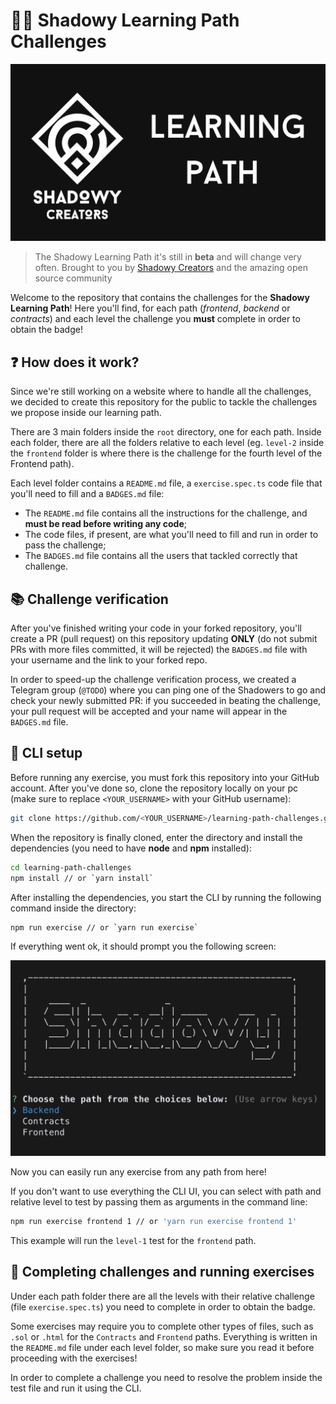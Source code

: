 # 🥷🏻 Shadowy Learning Path Challenges

![Shadowy Learning Path logo](assets/logo.png)

> The Shadowy Learning Path it's still in **beta** and will change very often.
> Brought to you by [Shadowy Creators](https://shadowycoders.dev/) and the amazing open source community 

Welcome to the repository that contains the challenges for the **Shadowy Learning Path**! Here you'll find, for each path (_frontend_, _backend_ or _contracts_) and each level the challenge you **must** complete in order to obtain the badge!

## ❓ How does it work?

Since we're still working on a website where to handle all the challenges, we decided to create this repository for the public to tackle the challenges we propose inside our learning path.

There are 3 main folders inside the `root` directory, one for each path. Inside each folder, there are all the folders relative to each level (eg. `level-2` inside the `frontend` folder is where there is the challenge for the fourth level of the Frontend path).

Each level folder contains a `README.md` file, a `exercise.spec.ts` code file that you'll need to fill and a `BADGES.md` file:

- The `README.md` file contains all the instructions for the challenge, and **must be read before writing any code**;
- The code files, if present, are what you'll need to fill and run in order to pass the challenge;
- The `BADGES.md` file contains all the users that tackled correctly that challenge.

## 📚 Challenge verification

After you've finished writing your code in your forked repository, you'll create a PR (pull request) on this repository updating **ONLY** (do not submit PRs with more files committed, it will be rejected) the `BADGES.md` file with your username and the link to your forked repo.

In order to speed-up the challenge verification process, we created a Telegram group (`@TODO`) where you can ping one of the Shadowers to go and check your newly submitted PR: if you succeeded in beating the challenge, your pull request will be accepted and your name will appear in the `BADGES.md` file.

## 🔌 CLI setup

Before running any exercise, you must fork this repository into your GitHub account. After you've done so, clone the repository locally on your pc (make sure to replace `<YOUR_USERNAME>` with your GitHub username):

```bash
git clone https://github.com/<YOUR_USERNAME>/learning-path-challenges.git
```

When the repository is finally cloned, enter the directory and install the dependencies (you need to have **node** and **npm** installed):

```bash
cd learning-path-challenges
npm install // or `yarn install`
```

After installing the dependencies, you start the CLI by running the following command inside the directory:

```bash
npm run exercise // or `yarn run exercise`
```

If everything went ok, it should prompt you the following screen:

![Shadowy Learning Path CLI starting screen](assets/screen-1.png)

Now you can easily run any exercise from any path from here!

If you don't want to use everything the CLI UI, you can select with path and relative level to test by passing them as arguments in the command line:

```bash
npm run exercise frontend 1 // or 'yarn run exercise frontend 1'
```

This example will run the `level-1` test for the `frontend` path.

## 🤖 Completing challenges and running exercises

Under each path folder there are all the levels with their relative challenge (file `exercise.spec.ts`) you need to complete in order to obtain the badge.

Some exercises may require you to complete other types of files, such as `.sol` or `.html` for the `Contracts` and `Frontend` paths. Everything is written in the `README.md` file under each level folder, so make sure you read it before proceeding with the exercises!

In order to complete a challenge you need to resolve the problem inside the test file and run it using the CLI.
